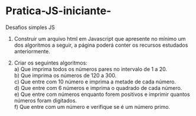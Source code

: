 # Pratica-JS-iniciante-
Desafios simples JS

1. Construir um arquivo html em Javascript que apresente no mínimo um dos algoritmos a seguir, a página poderá conter os recursos estudados anteriormente.

2. Criar os seguintes algoritmos: <BR>
  a) Que imprima todos os números pares no intervalo de 1 a 20. <BR>
  b) Que imprima os números de 120 a 300. <BR>
  c) Que entre com 10 número e imprima a metade de cada número. <BR>
  d) Que entre com 6 números e imprima o quadrado de cada número. <BR>
  e) Que entre com números enquanto forem positivos e imprimir quantos números foram digitados. <BR>
  f) Que entre com um número e verifique se é um número primo.
